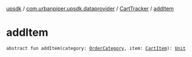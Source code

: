 [upsdk](../../index.md) / [com.urbanpiper.upsdk.dataprovider](../index.md) / [CartTracker](index.md) / [addItem](./add-item.md)

# addItem

`abstract fun addItem(category: `[`OrderCategory`](../../com.urbanpiper.upsdk.model.networkresponse/-order-category/index.md)`, item: `[`CartItem`](../../com.urbanpiper.upsdk.model.networkresponse/-cart-item/index.md)`): `[`Unit`](https://kotlinlang.org/api/latest/jvm/stdlib/kotlin/-unit/index.html)
